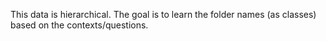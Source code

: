 This data is hierarchical. The goal is to learn the folder names (as classes) based on the contexts/questions.